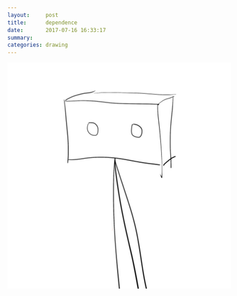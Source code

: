 ```yaml
---
layout:     post
title:      dependence
date:       2017-07-16 16:33:17
summary:    
categories: drawing
---
```

![dependence](/images/diary/dependence.png ".")
